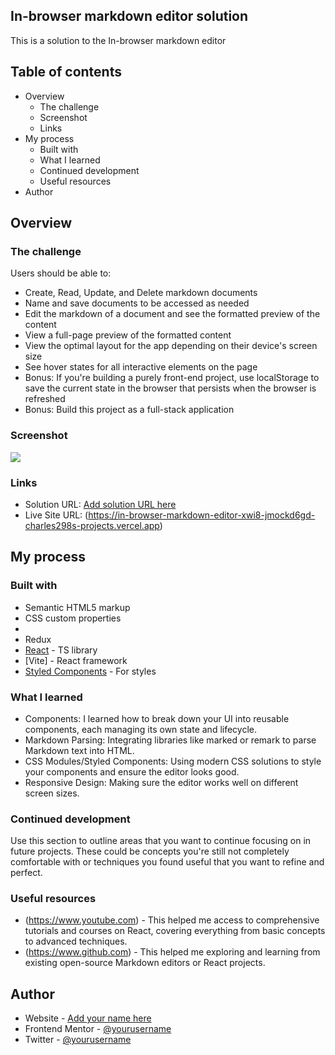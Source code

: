 ## In-browser markdown editor solution

This is a solution to the In-browser markdown editor 

## Table of contents

- Overview
  - The challenge
  - Screenshot
  - Links
- My process
  - Built with
  - What I learned
  - Continued development
  - Useful resources
- Author


## Overview

### The challenge

Users should be able to:

- Create, Read, Update, and Delete markdown documents
- Name and save documents to be accessed as needed
- Edit the markdown of a document and see the formatted preview of the content
- View a full-page preview of the formatted content
- View the optimal layout for the app depending on their device's screen size
- See hover states for all interactive elements on the page
- Bonus: If you're building a purely front-end project, use localStorage to save the current state in the browser that persists when the browser is refreshed
- Bonus: Build this project as a full-stack application

### Screenshot

![](./screenshot.jpg)


### Links

- Solution URL: [Add solution URL here](https://your-solution-url.com)
- Live Site URL: (https://in-browser-markdown-editor-xwi8-jmockd6gd-charles298s-projects.vercel.app)

## My process

### Built with

- Semantic HTML5 markup
- CSS custom properties
- 
- Redux
- [React](https://reactjs.org/) - TS library
-  [Vite] - React framework
- [Styled Components](https://styled-components.com/) - For styles


### What I learned

- Components: I learned how to break down your UI into reusable components, each managing its own state and lifecycle.
- Markdown Parsing: Integrating libraries like marked or remark to parse Markdown text into HTML.
- CSS Modules/Styled Components: Using modern CSS solutions to style your components and ensure the editor looks good.
- Responsive Design: Making sure the editor works well on different screen sizes.


### Continued development

Use this section to outline areas that you want to continue focusing on in future projects. These could be concepts you're still not completely comfortable with or techniques you found useful that you want to refine and perfect.


### Useful resources

- (https://www.youtube.com) - This helped me access to comprehensive tutorials and courses on React, covering everything from basic concepts to advanced techniques.
- (https://www.github.com) - This helped me exploring and learning from existing open-source Markdown editors or React projects.



## Author

- Website - [Add your name here](https://www.your-site.com)
- Frontend Mentor - [@yourusername](https://www.frontendmentor.io/profile/yourusername)
- Twitter - [@yourusername](https://www.twitter.com/yourusername)




